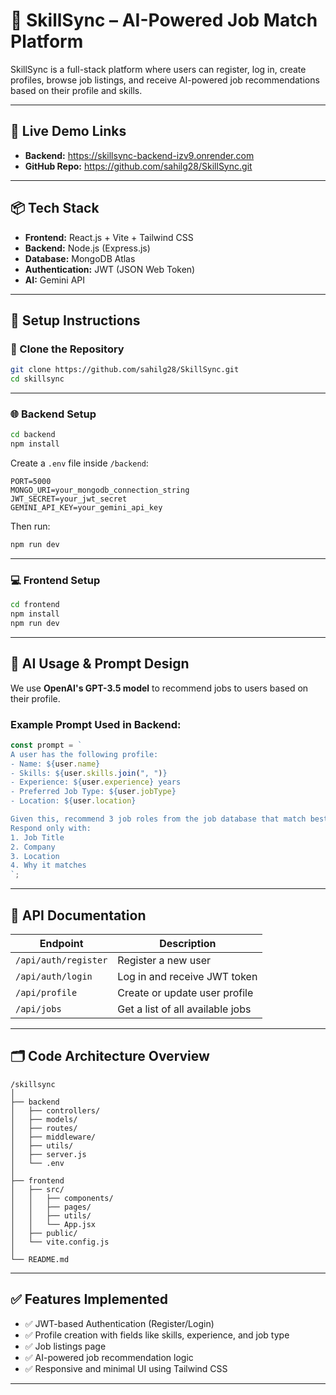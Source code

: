 # 🧠 SkillSync – AI-Powered Job Match Platform

SkillSync is a full-stack platform where users can register, log in, create profiles, browse job listings, and receive AI-powered job recommendations based on their profile and skills.

---

## 🚀 Live Demo Links

- **Backend:** https://skillsync-backend-izv9.onrender.com
- **GitHub Repo:** https://github.com/sahilg28/SkillSync.git

---

## 📦 Tech Stack

- **Frontend:** React.js + Vite + Tailwind CSS  
- **Backend:** Node.js (Express.js)  
- **Database:** MongoDB Atlas  
- **Authentication:** JWT (JSON Web Token)  
- **AI:** Gemini API

---

## 🔧 Setup Instructions

### 📁 Clone the Repository

```bash
git clone https://github.com/sahilg28/SkillSync.git
cd skillsync
```

---

### 🌐 Backend Setup

```bash
cd backend
npm install
```

Create a `.env` file inside `/backend`:

```env
PORT=5000
MONGO_URI=your_mongodb_connection_string
JWT_SECRET=your_jwt_secret
GEMINI_API_KEY=your_gemini_api_key
```

Then run:

```bash
npm run dev
```

---

### 💻 Frontend Setup

```bash
cd frontend
npm install
npm run dev
```

---

## 🤖 AI Usage & Prompt Design

We use **OpenAI's GPT-3.5 model** to recommend jobs to users based on their profile.

### Example Prompt Used in Backend:

```js
const prompt = `
A user has the following profile:
- Name: ${user.name}
- Skills: ${user.skills.join(", ")}
- Experience: ${user.experience} years
- Preferred Job Type: ${user.jobType}
- Location: ${user.location}

Given this, recommend 3 job roles from the job database that match best.
Respond only with:
1. Job Title
2. Company
3. Location
4. Why it matches
`;
```

---

## 📖 API Documentation

| Endpoint            | Description                          |
|---------------------|--------------------------------------|
| `/api/auth/register`| Register a new user                  |
| `/api/auth/login`   | Log in and receive JWT token         |
| `/api/profile`      | Create or update user profile        |
| `/api/jobs`         | Get a list of all available jobs     |


---

## 🗂 Code Architecture Overview

```
/skillsync
│
├── backend
│   ├── controllers/
│   ├── models/
│   ├── routes/
│   ├── middleware/
│   ├── utils/
│   ├── server.js
│   └── .env
│
├── frontend
│   ├── src/
│   │   ├── components/
│   │   ├── pages/
│   │   ├── utils/
│   │   └── App.jsx
│   ├── public/
│   └── vite.config.js
│
└── README.md
```

---

## ✅ Features Implemented

- ✅ JWT-based Authentication (Register/Login)
- ✅ Profile creation with fields like skills, experience, and job type
- ✅ Job listings page
- ✅ AI-powered job recommendation logic
- ✅ Responsive and minimal UI using Tailwind CSS

---
